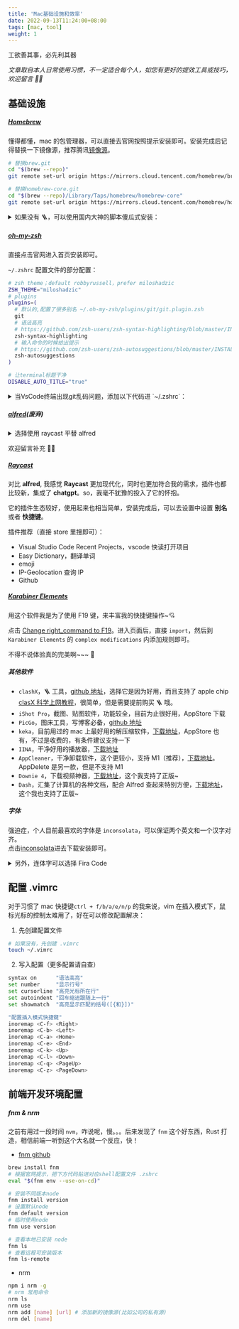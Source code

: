 ```yaml
---
title: 'Mac基础设施和效率'
date: 2022-09-13T11:24:00+08:00
tags: [mac, tool]
weight: 1
---
```


工欲善其事，必先利其器

_文章取自本人日常使用习惯，不一定适合每个人，如您有更好的提效工具或技巧，欢迎留言 👏🏻_

## 基础设施

##### [Homebrew](https://brew.sh/)

懂得都懂，mac 的包管理器，可以直接去官网按照提示安装即可。安装完成后记得替换一下镜像源，推荐腾讯[镜像源](https://mirrors.cloud.tencent.com/)。

```sh
# 替换brew.git
cd "$(brew --repo)"
git remote set-url origin https://mirrors.cloud.tencent.com/homebrew/brew.git

# 替换homebrew-core.git
cd "$(brew --repo)/Library/Taps/homebrew/homebrew-core"
git remote set-url origin https://mirrors.cloud.tencent.com/homebrew/homebrew-core.git
```

<details> 
<summary>如果没有 🪜，可以使用国内大神的脚本傻瓜式安装：</summary>

```sh
# 按照提示操作下去即可
/bin/zsh -c "$(curl -fsSL https://gitee.com/cunkai/HomebrewCN/raw/master/Homebrew.sh)"
```

</details>

##### [oh-my-zsh](https://ohmyz.sh/)

直接点击官网进入首页安装即可。

`~/.zshrc` 配置文件的部分配置：

```sh
# zsh theme；default robbyrussell，prefer miloshadzic
ZSH_THEME="miloshadzic"
# plugins
plugins=(
  # 默认的,配置了很多别名 ~/.oh-my-zsh/plugins/git/git.plugin.zsh
  git
  # 语法高亮
  # https://github.com/zsh-users/zsh-syntax-highlighting/blob/master/INSTALL.md#oh-my-zsh
  zsh-syntax-highlighting
  # 输入命令的时候给出提示
  # https://github.com/zsh-users/zsh-autosuggestions/blob/master/INSTALL.md#oh-my-zsh
  zsh-autosuggestions
)

# 让terminal标题干净
DISABLE_AUTO_TITLE="true"
```

<details> 
<summary>当VsCode终端出现git乱码问题，添加以下代码进 `~/.zshrc`：</summary>

```sh
# solve git messy code in vscode terminal
export LC_ALL=en_US.UTF-8
export LANG=en_US.UTF-8
export LESSHARESET=utf-8
```

</details>

##### [alfred](https://www.alfredapp.com/)(废弃)

<details>
<summary>选择使用 raycast 平替 alfred</summary>

~~懂得都懂，这个是 mac 上的效率神器了，剪贴板、搜索引擎、自动化工作流等等就不多说了，网上教程很多。~~

~~分享一下平时使用的脚本吧：~~

~~- [VsCode 快速打开项目](https://github.com/alexchantastic/alfred-open-with-vscode-workflow)，别再用手拖了，直接`code 文件夹名` 不香嘛 🍚~~
~~- [CodeVar](https://github.com/xudaolong/CodeVar)，作为程序员起名字是个头疼事，交给它 👈🏻~~
~~- [markdown table](https://github.com/crispgm/alfred-markdown-table)，用 vscode 写 markdown 我想只有 table 最让人厌烦了吧哈哈~~
~~- [alfred-github-repos](https://github.com/edgarjs/alfred-github-repos)，github 快捷搜索~~
~~- [alfred-emoji](https://github.com/jsumners/alfred-emoji) emoji 表情~~

</details>

欢迎留言补充 👏🏻

##### [Raycast](https://www.raycast.com/)

对比 **alfred**, 我感觉 **Raycast** 更加现代化，同时也更加符合我的需求，插件也都比较新，集成了 **chatgpt**。so，我毫不犹豫的投入了它的怀抱。

它的插件生态较好，使用起来也相当简单，安装完成后，可以去设置中设置 **别名** 或者 **快捷键**。

插件推荐（直接 store 里搜即可）：

- Visual Studio Code Recent Projects，vscode 快读打开项目
- Easy Dictionary，翻译单词
- emoji
- IP-Geolocation 查询 IP
- Github

##### [Karabiner Elements]()

用这个软件我是为了使用 F19 键，来丰富我的快捷键操作~💘

点击 [Change right_command to F19](https://ke-complex-modifications.pqrs.org/?q=F19)。进入页面后，直接 `import`，然后到 `Karabiner Elements` 的 `complex modifications` 内添加规则即可。

不得不说体验真的完美啊~~~ 🥳

##### 其他软件

- `clashX`，🪜 工具，[github 地址](https://github.com/yichengchen/clashX)，选择它是因为好用，而且支持了 apple chip  
  [clasX 科学上网教程](https://merlinblog.xyz/wiki/ClashX.html)，很简单，但是需要提前购买 🪜 哦。
- `iShot Pro`，截图、贴图软件，功能较全，目前为止很好用，AppStore 下载
- `PicGo`，图床工具，写博客必备，[github 地址](https://github.com/Molunerfinn/PicGo)
- `keka`，目前用过的 mac 上最好用的解压缩软件，[下载地址](https://www.keka.io/en/)，AppStore 也有，不过是收费的，有条件建议支持一下
- `IINA`，干净好用的播放器，[下载地址](https://iina.io/)
- `AppCleaner`，干净卸载软件，这个更较小，支持 M1（推荐），[下载地址](https://freemacsoft.net/appcleaner/)。AppDelete 是另一款，但是不支持 M1
- `Downie 4`，下载视频神器，[下载地址](https://software.charliemonroe.net/downie/)，这个我支持了正版~
- `Dash`，汇集了计算机的各种文档，配合 Alfred 查起来特别方便，[下载地址](https://kapeli.com/dash)，这个我也支持了正版~

##### 字体

强迫症，个人目前最喜欢的字体是 `inconsolata`，可以保证两个英文和一个汉字对齐。  
点击[inconsolata](https://fonts.google.com/specimen/Inconsolata)进去下载安装即可。

<details>
<summary>另外，连体字可以选择 Fira Code</summary>
如果使用下方命令安装不上，建议去 [github 地址](https://github.com/tonsky/FiraCode) 下载下来后手动安装。

```sh
brew tap homebrew/cask-fonts
brew install --cask font-fira-code
```

</details>

## 配置 .vimrc

对于习惯了 mac 快捷键`ctrl + f/b/a/e/n/p` 的我来说，vim 在插入模式下，鼠标光标的控制太难用了，好在可以修改配置解决：

1. 先创建配置文件

```sh
# 如果没有，先创建 .vimrc
touch ~/.vimrc
```

2. 写入配置（更多配置请自查）

```sh
syntax on      "语法高亮"
set number     "显示行号"
set cursorline "高亮光标所在行"
set autoindent "回车缩进跟随上一行"
set showmatch  "高亮显示匹配的括号([{和}])"

"配置插入模式快捷键"
inoremap <C-f> <Right>
inoremap <C-b> <Left>
inoremap <C-a> <Home>
inoremap <C-e> <End>
inoremap <C-k> <Up>
inoremap <C-l> <Down>
inoremap <C-q> <PageUp>
inoremap <C-z> <PageDown>
```

## 前端开发环境配置

##### fnm & nrm

之前有用过一段时间 `nvm`，咋说呢，慢。。。后来发现了 `fnm` 这个好东西，Rust 打造，相信前端一听到这个大名就一个反应，快！

- [fnm github](https://github.com/Schniz/fnm)

```sh
brew install fnm
# 根据官网提示，把下方代码贴进对应shell配置文件 .zshrc
eval "$(fnm env --use-on-cd)"

# 安装不同版本node
fnm install version
# 设置默认node
fnm default version
# 临时使用node
fnm use version

# 查看本地已安装 node
fnm ls
# 查看远程可安装版本
fnm ls-remote
```

- nrm

```sh
npm i nrm -g
# nrm 常用命令
nrm ls
nrm use
nrm add [name] [url] # 添加新的镜像源(比如公司的私有源)
nrm del [name]
```
